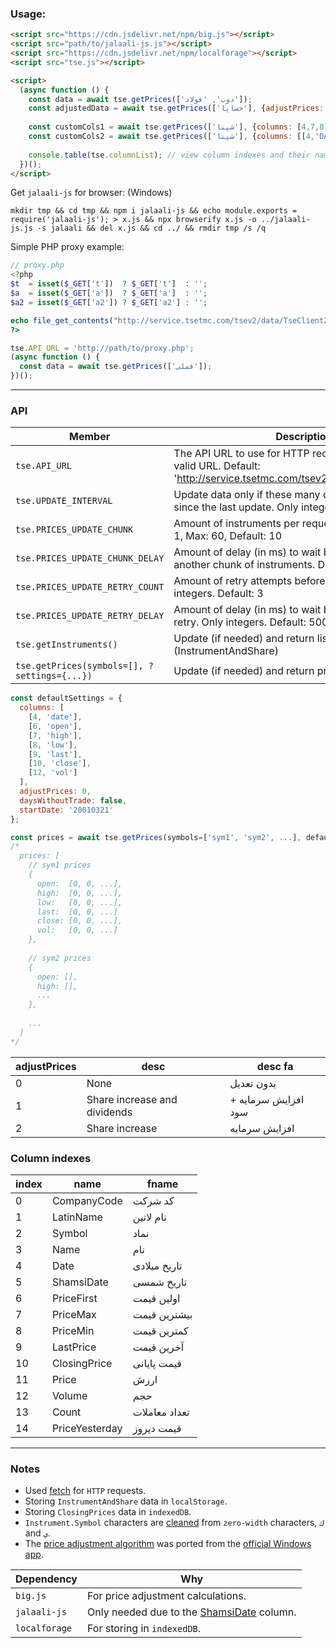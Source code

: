 ### Usage:
```html
<script src="https://cdn.jsdelivr.net/npm/big.js"></script>
<script src="path/to/jalaali-js.js"></script>
<script src="https://cdn.jsdelivr.net/npm/localforage"></script>
<script src="tse.js"></script>

<script>
  (async function () {
    const data = await tse.getPrices(['ذوب', 'فولاد']);
    const adjustedData = await tse.getPrices(['خساپا'], {adjustPrices: 1});
  
    const customCols1 = await tse.getPrices(['شپنا'], {columns: [4,7,8]}); // default names
    const customCols2 = await tse.getPrices(['شپنا'], {columns: [[4,'DATE'],[7,'MAX'],[8,'MIN']]}); // custom names
    
    console.table(tse.columnList); // view column indexes and their names
  })();
</script>
```

Get `jalaali-js` for browser: (Windows)
```
mkdir tmp && cd tmp && npm i jalaali-js && echo module.exports = require('jalaali-js'); > x.js && npx browserify x.js -o ../jalaali-js.js -s jalaali && del x.js && cd ../ && rmdir tmp /s /q
```

Simple PHP proxy example:
```php
// proxy.php
<?php
$t  = isset($_GET['t'])  ? $_GET['t']  : '';
$a  = isset($_GET['a'])  ? $_GET['a']  : '';
$a2 = isset($_GET['a2']) ? $_GET['a2'] : '';

echo file_get_contents("http://service.tsetmc.com/tsev2/data/TseClient2.aspx?t=$t&a=$a&a2=$a2");
?>
```
```javascript
tse.API_URL = 'http://path/to/proxy.php';
(async function () {
  const data = await tse.getPrices(['فملی']);
})();
```
---
### API
Member | Description
-------|-------------
`tse.API_URL` | The API URL to use for HTTP requests. Only string and valid URL. Default: 'http://service.tsetmc.com/tsev2/data/TseClient2.aspx'
`tse.UPDATE_INTERVAL` | Update data only if these many days have passed since the last update. Only integers. Default: 1
`tse.PRICES_UPDATE_CHUNK` | Amount of instruments per request. Only integers. Min: 1, Max: 60, Default: 10
`tse.PRICES_UPDATE_CHUNK_DELAY` | Amount of delay (in ms) to wait before requesting another chunk of instruments. Default: 500
`tse.PRICES_UPDATE_RETRY_COUNT` | Amount of retry attempts before giving up. Only integers. Default: 3
`tse.PRICES_UPDATE_RETRY_DELAY` | Amount of delay (in ms) to wait before making another retry. Only integers. Default: 5000
`tse.getInstruments()` | Update (if needed) and return list of instruments. (InstrumentAndShare)
`tse.getPrices(symbols=[], ?settings={...})` | Update (if needed) and return prices of instruments.
```javascript
const defaultSettings = {
  columns: [
    [4, 'date'],
    [6, 'open'],
    [7, 'high'],
    [8, 'low'],
    [9, 'last'],
    [10, 'close'],
    [12, 'vol']
  ],
  adjustPrices: 0,
  daysWithoutTrade: false,
  startDate: '20010321'
};

const prices = await tse.getPrices(symbols=['sym1', 'sym2', ...], defaultSettings);
/*
  prices: [
    // sym1 prices
    {
      open:  [0, 0, ...],
      high:  [0, 0, ...],
      low:   [0, 0, ...],
      last:  [0, 0, ...]
      close: [0, 0, ...],
      vol:   [0, 0, ...]
    },
    
    // sym2 prices
    {
      open: [],
      high: [],
      ...
    },
    
    ...
  ]
*/
```
adjustPrices | desc | desc fa
-------------|------|---------
0 | None | بدون تعدیل
1 | Share increase and dividends | افزایش سرمایه + سود
2 | Share increase | افزایش سرمایه

### Column indexes
index | name | fname
------|------|------------------
0  | CompanyCode    | کد شرکت
1  | LatinName      | نام لاتین
2  | Symbol         | نماد
3  | Name           | نام
4  | Date           | تاریخ میلادی
5  | ShamsiDate     | تاریخ شمسی
6  | PriceFirst     | اولین قیمت
7  | PriceMax       | بیشترین قیمت
8  | PriceMin       | کمترین قیمت
9  | LastPrice      | آخرین قیمت
10 | ClosingPrice   | قیمت پایانی
11 | Price          | ارزش
12 | Volume         | حجم
13 | Count          | تعداد معاملات
14 | PriceYesterday | قیمت دیروز
---
### Notes
- Used [fetch](https://github.com/m-ahmadi/tse-browser-client/blob/master/tse.js#L34) for `HTTP` requests.  
- Storing `InstrumentAndShare` data in `localStorage`.  
- Storing `ClosingPrices` data in `indexedDB`.  
- `Instrument.Symbol` characters are [cleaned](https://github.com/m-ahmadi/tse-browser-client/blob/master/tse.js#L152) from `zero-width` characters, `ك` and  `ي`.
- The [price adjustment algorithm](https://github.com/m-ahmadi/tse-browser-client/blob/master/tse.js#L190) was ported from the [official Windows app](http://cdn.tsetmc.com/Site.aspx?ParTree=111A11).

Dependency | Why
-------|-------------
`big.js` | For price adjustment calculations.
`jalaali-js` | Only needed due to the [ShamsiDate](https://github.com/m-ahmadi/tse-browser-client/blob/master/tse.js#L257) column.
`localforage` | For storing in `indexedDB`.